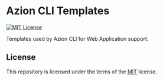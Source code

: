 # Azion CLI Templates

[![MIT License](https://img.shields.io/badge/license-MIT-green.svg)](LICENSE.md)

Templates used by Azion CLI for Web Application support.

## License

This repository is licensed under the terms of the [MIT](LICENSE.md) license.


